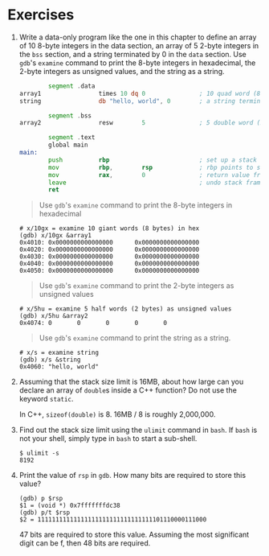 # Exercises

1. Write a data-only program like the one in this chapter to define an array
   of 10 8-byte integers in the data section, an array of 5 2-byte integers
   in the `bss` section, and a string terminated by 0 in the `data` section.
   Use `gdb`'s `examine` command to print the 8-byte integers in hexadecimal,
   the 2-byte integers as unsigned values, and the string as a string.

   ```asm
           segment .data
   array1                times 10 dq 0               ; 10 quad word (8-byte) integers
   string                db "hello, world", 0        ; a string terminated by 0
   
           segment .bss
   array2                resw        5               ; 5 double word (2-byte) integers
   
           segment .text
           global main 
   main:
           push          rbp                         ; set up a stack frame
           mov           rbp,        rsp             ; rbp points to stack frame
           mov           rax,        0               ; return value from main
           leave                                     ; undo stack frame changes
           ret
   ```

   > Use `gdb`'s `examine` command to print the 8-byte integers in hexadecimal
   ```none
   # x/10gx = examine 10 giant words (8 bytes) in hex
   (gdb) x/10gx &array1
   0x4010: 0x0000000000000000      0x0000000000000000
   0x4020: 0x0000000000000000      0x0000000000000000
   0x4030: 0x0000000000000000      0x0000000000000000
   0x4040: 0x0000000000000000      0x0000000000000000
   0x4050: 0x0000000000000000      0x0000000000000000
   ```

   > Use `gdb`'s `examine` command to print the 2-byte integers as unsigned values
   ```none
   # x/5hu = examine 5 half words (2 bytes) as unsigned values
   (gdb) x/5hu &array2
   0x4074: 0       0       0       0       0
   ```

   > Use `gdb`'s `examine` command to print the string as a string.
   ```none
   # x/s = examine string
   (gdb) x/s &string
   0x4060: "hello, world"
   ```

2. Assuming that the stack size limit is 16MB, about how large can you declare
   an array of `double`s inside a C++ function? Do not use the keyword
   `static`.

   In C++, `sizeof(double)` is 8.  16MB / 8 is roughly 2,000,000.

3. Find out the stack size limit using the `ulimit` command in `bash`. If
   `bash` is not your shell, simply type in `bash` to start a sub-shell.
   ```none
   $ ulimit -s
   8192
   ```

4. Print the value of `rsp` in `gdb`. How many bits are required to store
   this value?

   ```none
   (gdb) p $rsp
   $1 = (void *) 0x7fffffffdc38
   (gdb) p/t $rsp
   $2 = 11111111111111111111111111111111101110000111000
   ```

   47 bits are required to store this value.  Assuming the most significant
   digit can be f, then 48 bits are required.
